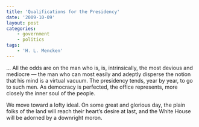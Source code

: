 ```yaml
---
title: 'Qualifications for the Presidency'
date: '2009-10-09'
layout: post
categories:
    - government
    - politics
tags:
    - 'H. L. Mencken'
---
```


… All the odds are on the man who is, is, intrinsically, the most devious and mediocre — the man who can most easily and adeptly disperse the notion that his mind is a virtual vacuum. The presidency tends, year by year, to go to such men. As democracy is perfected, the office represents, more closely the inner soul of the people.

We move toward a lofty ideal. On some great and glorious day, the plain folks of the land will reach their heart’s desire at last, and the White House will be adorned by a downright moron.